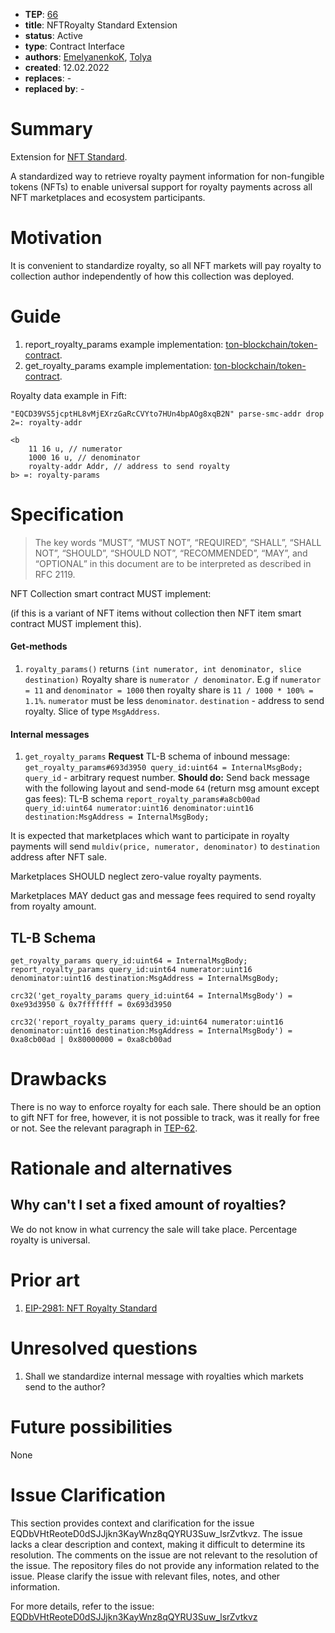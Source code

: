 - **TEP**: [66](https://github.com/ton-blockchain/TEPs/pull/6)
- **title**: NFTRoyalty Standard Extension
- **status**: Active
- **type**: Contract Interface
- **authors**: [EmelyanenkoK](https://github.com/EmelyanenkoK), [Tolya](https://github.com/tolya-yanot)
- **created**: 12.02.2022
- **replaces**: -
- **replaced by**: -

# Summary

Extension for [NFT Standard](https://github.com/ton-blockchain/TEPs/blob/master/text/0062-nft-standard.md).

A standardized way to retrieve royalty payment information for non-fungible tokens (NFTs) to enable universal support for royalty payments across all NFT marketplaces and ecosystem participants.

# Motivation

It is convenient to standardize royalty, so all NFT markets will pay royalty to collection author independently of how this collection was deployed.

# Guide

1. report_royalty_params example implementation: [ton-blockchain/token-contract](https://github.com/ton-blockchain/token-contract/blob/2c13d3ef61ca4288293ad65bf0cfeaed83879b93/nft/nft-collection.fc#L58-L68).
2. get_royalty_params example implementation: [ton-blockchain/token-contract](https://github.com/ton-blockchain/token-contract/blob/2c13d3ef61ca4288293ad65bf0cfeaed83879b93/nft/nft-collection.fc#L149-L153).

Royalty data example in Fift:
```
"EQCD39VS5jcptHL8vMjEXrzGaRcCVYto7HUn4bpAOg8xqB2N" parse-smc-addr drop 2=: royalty-addr

<b
    11 16 u, // numerator
    1000 16 u, // denominator
    royalty-addr Addr, // address to send royalty
b> =: royalty-params
```

# Specification

> The key words “MUST”, “MUST NOT”, “REQUIRED”, “SHALL”, “SHALL NOT”, “SHOULD”, “SHOULD NOT”, “RECOMMENDED”, “MAY”, and “OPTIONAL” in this document are to be interpreted as described in RFC 2119.

NFT Collection smart contract MUST implement:

(if this is a variant of NFT items without collection then NFT item smart contract MUST implement this).

#### Get-methods
1. `royalty_params()` returns `(int numerator, int denominator, slice destination)`
   Royalty share is `numerator / denominator`.
   E.g if `numerator = 11` and `denominator = 1000` then royalty share is `11 / 1000 * 100% = 1.1%`.
   `numerator` must be less `denominator`.
   `destination` - address to send royalty. Slice of type `MsgAddress`.

#### Internal messages
1. `get_royalty_params`
   **Request**
   TL-B schema of inbound message:
   `get_royalty_params#693d3950 query_id:uint64 = InternalMsgBody;`
   `query_id` - arbitrary request number.
   **Should do:**
   Send back message with the following layout and send-mode `64` (return msg amount except gas fees):
   TL-B schema `report_royalty_params#a8cb00ad query_id:uint64 numerator:uint16 denominator:uint16 destination:MsgAddress = InternalMsgBody;`

It is expected that marketplaces which want to participate in royalty payments will send `muldiv(price, numerator, denominator)` to `destination` address after NFT sale.

Marketplaces SHOULD neglect zero-value royalty payments.

Marketplaces MAY deduct gas and message fees required to send royalty from royalty amount.

## TL-B Schema
```
get_royalty_params query_id:uint64 = InternalMsgBody;
report_royalty_params query_id:uint64 numerator:uint16 denominator:uint16 destination:MsgAddress = InternalMsgBody;
```

`crc32('get_royalty_params query_id:uint64 = InternalMsgBody') = 0xe93d3950 & 0x7fffffff = 0x693d3950`

`crc32('report_royalty_params query_id:uint64 numerator:uint16 denominator:uint16 destination:MsgAddress = InternalMsgBody') = 0xa8cb00ad | 0x80000000 = 0xa8cb00ad`

# Drawbacks

There is no way to enforce royalty for each sale. There should be an option to gift NFT for free, however, it is not possible to track, was it really for free or not. See the relevant paragraph in [TEP-62](https://github.com/ton-blockchain/TEPs/blob/master/text/0062-nft-standard.md#why-are-there-no-obligatory-royalties-to-the-author-from-all-sales).

# Rationale and alternatives

## Why can't I set a fixed amount of royalties?
We do not know in what currency the sale will take place. Percentage royalty is universal.

# Prior art

1. [EIP-2981: NFT Royalty Standard](https://eips.ethereum.org/EIPS/eip-2981)

# Unresolved questions

1. Shall we standardize internal message with royalties which markets send to the author?

# Future possibilities

None

# Issue Clarification

This section provides context and clarification for the issue EQDbVHtReoteD0dSJJjkn3KayWnz8qQYRU3Suw_lsrZvtkvz. The issue lacks a clear description and context, making it difficult to determine its resolution. The comments on the issue are not relevant to the resolution of the issue. The repository files do not provide any information related to the issue. Please clarify the issue with relevant files, notes, and other information.

For more details, refer to the issue: [EQDbVHtReoteD0dSJJjkn3KayWnz8qQYRU3Suw_lsrZvtkvz](https://github.com/ton-blockchain/TEPs/issues/228)
